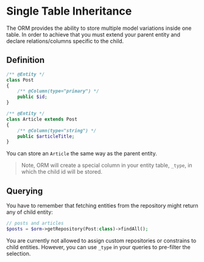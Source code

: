 # Single Table Inheritance
The ORM provides the ability to store multiple model variations inside one table. In order to achieve that you must extend your parent entity
and declare relations/columns specific to the child.

## Definition

```php
/** @Entity */
class Post
{
    /** @Column(type="primary") */
    public $id;
}

/** @Entity */
class Article extends Post
{
    /** @Column(type="string") */
    public $articleTitle;
}
```

You can store an `Article` the same way as the parent entity.

> Note, ORM will create a special column in your entity table, `_type`, in which the child id will be stored.

## Querying
You have to remember that fetching entities from the repository might return any of child entity:

```php
// posts and articles
$posts = $orm->getRepository(Post:class)->findAll();
```

You are currently not allowed to assign custom repositories or constrains to child entities. However, you can use `_type` in your queries to pre-filter the selection.

